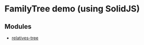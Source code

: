 # FamilyTree demo (using SolidJS)

## Modules

* [relatives-tree](https://www.npmjs.com/package/relatives-tree)
